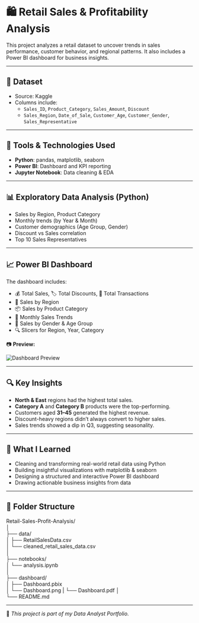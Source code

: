 # 🛍️ Retail Sales & Profitability Analysis

This project analyzes a retail dataset to uncover trends in sales performance, customer behavior, and regional patterns. It also includes a Power BI dashboard for business insights.

---

## 📁 Dataset

- Source: Kaggle
- Columns include:
  - `Sales_ID`, `Product_Category`, `Sales_Amount`, `Discount`
  - `Sales_Region`, `Date_of_Sale`, `Customer_Age`, `Customer_Gender`, `Sales_Representative`

---

## 🧪 Tools & Technologies Used

- **Python**: pandas, matplotlib, seaborn
- **Power BI**: Dashboard and KPI reporting
- **Jupyter Notebook**: Data cleaning & EDA

---

## 📊 Exploratory Data Analysis (Python)

- Sales by Region, Product Category
- Monthly trends (by Year & Month)
- Customer demographics (Age Group, Gender)
- Discount vs Sales correlation
- Top 10 Sales Representatives

---

## 📈 Power BI Dashboard

The dashboard includes:
- 💰 Total Sales, 🏷️ Total Discounts, 🧾 Total Transactions
- 📍 Sales by Region
- 📦 Sales by Product Category
- 📅 Monthly Sales Trends
- 👥 Sales by Gender & Age Group
- 🔍 Slicers for Region, Year, Category

📷 **Preview:**

![Dashboard Preview](dashboard/dashboard_screenshot.png)

---

## 🔍 Key Insights

- **North & East** regions had the highest total sales.
- **Category A** and **Category B** products were the top-performing.
- Customers aged **31–45** generated the highest revenue.
- Discount-heavy regions didn’t always convert to higher sales.
- Sales trends showed a dip in Q3, suggesting seasonality.

---

## 📘 What I Learned

- Cleaning and transforming real-world retail data using Python
- Building insightful visualizations with matplotlib & seaborn
- Designing a structured and interactive Power BI dashboard
- Drawing actionable business insights from data

---

## 📂 Folder Structure

Retail-Sales-Profit-Analysis/  
│  
├── data/  
│ ├── RetailSalesData.csv  
│ └── cleaned_retail_sales_data.csv  
│  
├── notebooks/  
│ └── analysis.ipynb  
│  
├── dashboard/  
│ ├── Dashboard.pbix  
│ └── Dashboard.png
| └── Dashboard.pdf
│  
└── README.md  
  
---

📌 *This project is part of my Data Analyst Portfolio.*
